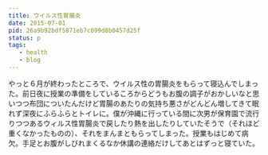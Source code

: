 ```yaml
---
title: ウイルス性胃腸炎
date: 2015-07-01
pid: 26a9b92bdf5871eb7c099d8b0457d25f
status: p
tags:
   - health
   - blog
---
```


やっと６月が終わったところで、ウイルス性の胃腸炎をもらって寝込んでしまった。前日夜に授業の準備をしているころからどうもお腹の調子がおかしいなと思いつつ布団についたんだけど胃腸のあたりの気持ち悪さがどんどん増してきて眠れず深夜にふらふらとトイレに。僕が沖縄に行っている間に次男が保育園で流行りつつあるウィルス性胃腸炎で戻したり熱を出したりしていたそうで（それほど重くなかったものの）、それをまんまともらってしまった。授業もはじめて病欠。手足とお腹がしびれまくるなか休講の連絡だけしてあとはずっと寝ていた。
